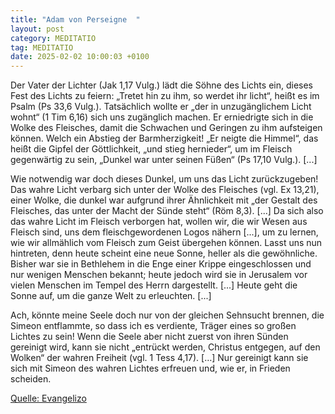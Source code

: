```yaml
---
title: "Adam von Perseigne  "
layout: post
category: MEDITATIO
tag: MEDITATIO
date: 2025-02-02 10:00:03 +0100
---
```

Der Vater der Lichter (Jak 1,17 Vulg.) lädt die Söhne des Lichts ein, dieses Fest des Lichts zu feiern: „Tretet hin zu ihm, so werdet ihr licht“, heißt es im Psalm (Ps 33,6 Vulg.). Tatsächlich wollte er „der in unzugänglichem Licht wohnt“ (1 Tim 6,16) sich uns zugänglich machen. Er erniedrigte sich in die Wolke des Fleisches, damit die Schwachen und Geringen zu ihm aufsteigen können.<!--more--> Welch ein Abstieg der Barmherzigkeit! „Er neigte die Himmel“, das heißt die Gipfel der Göttlichkeit, „und stieg hernieder“, um im Fleisch gegenwärtig zu sein, „Dunkel war unter seinen Füßen“ (Ps 17,10 Vulg.). [...]
 
Wie notwendig war doch dieses Dunkel, um uns das Licht zurückzugeben! Das wahre Licht verbarg sich unter der Wolke des Fleisches (vgl. Ex 13,21), einer Wolke, die dunkel war aufgrund ihrer Ähnlichkeit mit „der Gestalt des Fleisches, das unter der Macht der Sünde steht“ (Röm 8,3). [...] Da sich also das wahre Licht im Fleisch verborgen hat, wollen wir, die wir Wesen aus Fleisch sind, uns dem fleischgewordenen Logos nähern [...], um zu lernen, wie wir allmählich vom Fleisch zum Geist übergehen können. Lasst uns nun hintreten, denn heute scheint eine neue Sonne, heller als die gewöhnliche. Bisher war sie in Bethlehem in die Enge einer Krippe eingeschlossen und nur wenigen Menschen bekannt; heute jedoch wird sie in Jerusalem vor vielen Menschen im Tempel des Herrn dargestellt. [...] Heute geht die Sonne auf, um die ganze Welt zu erleuchten. [...]
 
Ach, könnte meine Seele doch nur von der gleichen Sehnsucht brennen, die Simeon entflammte, so dass ich es verdiente, Träger eines so großen Lichtes zu sein! Wenn die Seele aber nicht zuerst von ihren Sünden gereinigt wird, kann sie nicht „entrückt werden, Christus entgegen, auf den Wolken“ der wahren Freiheit (vgl. 1 Tess 4,17). […] Nur gereinigt kann sie sich mit Simeon des wahren Lichtes erfreuen und, wie er, in Frieden scheiden.

[Quelle: Evangelizo](https://evangeliumtagfuertag.org/DE/gospel)